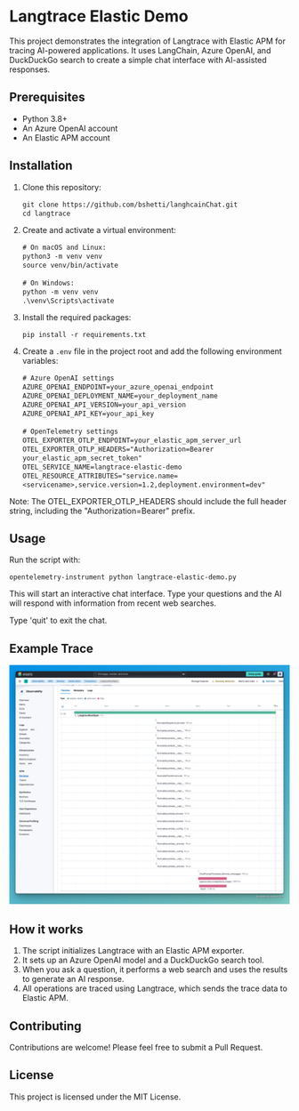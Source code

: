 # Langtrace Elastic Demo

This project demonstrates the integration of Langtrace with Elastic APM for tracing AI-powered applications. It uses LangChain, Azure OpenAI, and DuckDuckGo search to create a simple chat interface with AI-assisted responses.

## Prerequisites

- Python 3.8+
- An Azure OpenAI account
- An Elastic APM account

## Installation

1. Clone this repository:
   ```
   git clone https://github.com/bshetti/langhcainChat.git
   cd langtrace
   ```
2. Create and activate a virtual environment:

   ```
   # On macOS and Linux:
   python3 -m venv venv
   source venv/bin/activate

   # On Windows:
   python -m venv venv
   .\venv\Scripts\activate
   ```

3. Install the required packages:

   ```
   pip install -r requirements.txt
   ```

4. Create a `.env` file in the project root and add the following environment variables:

   ```
   # Azure OpenAI settings
   AZURE_OPENAI_ENDPOINT=your_azure_openai_endpoint
   AZURE_OPENAI_DEPLOYMENT_NAME=your_deployment_name
   AZURE_OPENAI_API_VERSION=your_api_version
   AZURE_OPENAI_API_KEY=your_api_key

   # OpenTelemetry settings
   OTEL_EXPORTER_OTLP_ENDPOINT=your_elastic_apm_server_url
   OTEL_EXPORTER_OTLP_HEADERS="Authorization=Bearer your_elastic_apm_secret_token"
   OTEL_SERVICE_NAME=langtrace-elastic-demo
   OTEL_RESOURCE_ATTRIBUTES="service.name=<servicename>,service.version=1.2,deployment.environment=dev"

   ```

Note: The OTEL_EXPORTER_OTLP_HEADERS should include the full header string, including the "Authorization=Bearer" prefix.

## Usage

Run the script with:

```
opentelemetry-instrument python langtrace-elastic-demo.py
```

This will start an interactive chat interface. Type your questions and the AI will respond with information from recent web searches.

Type 'quit' to exit the chat.

## Example Trace

![Alt text](/langtrace/img/Xnapper-2024-08-16-12.36.03.png "Langtrace traces")

## How it works

1. The script initializes Langtrace with an Elastic APM exporter.
2. It sets up an Azure OpenAI model and a DuckDuckGo search tool.
3. When you ask a question, it performs a web search and uses the results to generate an AI response.
4. All operations are traced using Langtrace, which sends the trace data to Elastic APM.

## Contributing

Contributions are welcome! Please feel free to submit a Pull Request.

## License

This project is licensed under the MIT License.
